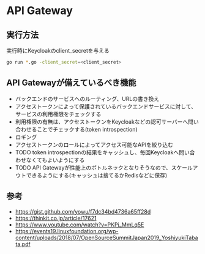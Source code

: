 # API Gateway

## 実行方法

実行時にKeycloakのclient_secretを与える

```bash
go run *.go -client_secret=<client_secret>
```

## API Gatewayが備えているべき機能

- バックエンドのサービスへのルーティング、URLの書き換え
- アクセストークンによって保護されているバックエンドサービスに対して、サービスの利用権限をチェックする
- 利用権限の有無は、アクセストークンをKeycloakなどの認可サーバーへ問い合わせることでチェックする(token introspection)
- ロギング
- アクセストークンのロールによってアクセス可能なAPIを絞り込む
- TODO token introspectionの結果をキャッシュし、毎回Keycloakへ問い合わせなくてもよいようにする
- TODO API Gatewayが性能上のボトルネックとなりそうなので、スケールアウトできるようにする(キャッシュは捨てるかRedisなどに保存)

## 参考

- https://gist.github.com/yowu/f7dc34bd4736a65ff28d
- https://thinkit.co.jp/article/17621
- https://www.youtube.com/watch?v=PKPj_MmLq5E
- https://events19.linuxfoundation.org/wp-content/uploads/2018/07/OpenSourceSummitJapan2019_YoshiyukiTabata.pdf
